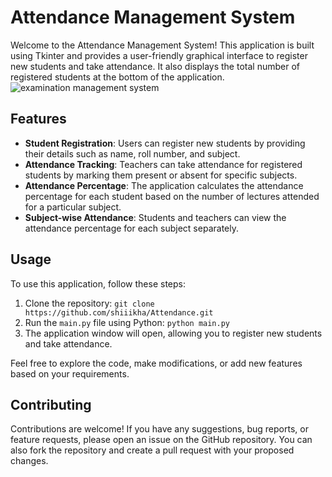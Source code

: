 
# Attendance Management System

Welcome to the Attendance Management System! This application is built using Tkinter and provides a user-friendly graphical interface to register new students and take attendance. It also displays the total number of registered students at the bottom of the application.
![examination management system](https://github.com/shiiikha/Attendance/assets/91041684/b8e51938-4bdb-47a1-b888-5e29772ebe3a)

## Features

- **Student Registration**: Users can register new students by providing their details such as name, roll number, and subject.
- **Attendance Tracking**: Teachers can take attendance for registered students by marking them present or absent for specific subjects.
- **Attendance Percentage**: The application calculates the attendance percentage for each student based on the number of lectures attended for a particular subject.
- **Subject-wise Attendance**: Students and teachers can view the attendance percentage for each subject separately.

## Usage

To use this application, follow these steps:

1. Clone the repository: `git clone https://github.com/shiiikha/Attendance.git`
2. Run the `main.py` file using Python: `python main.py`
3. The application window will open, allowing you to register new students and take attendance.

Feel free to explore the code, make modifications, or add new features based on your requirements.

## Contributing

Contributions are welcome! If you have any suggestions, bug reports, or feature requests, please open an issue on the GitHub repository. You can also fork the repository and create a pull request with your proposed changes.
